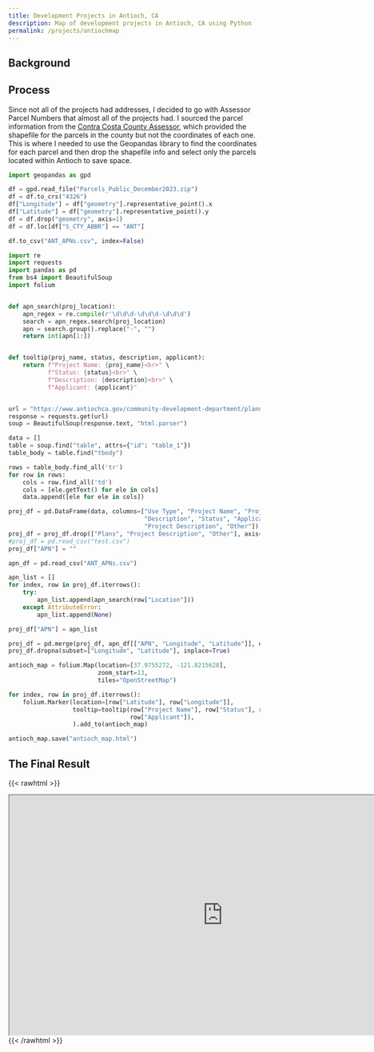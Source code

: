 ```yaml
---
title: Development Projects in Antioch, CA
description: Map of development projects in Antioch, CA using Python
permalink: /projects/antiochmap
---
```

## Background

## Process
Since not all of the projects had addresses, I decided to go with Assessor Parcel Numbers that almost all of the projects had. I sourced the parcel information from the [Contra Costa County Assessor](https://www.contracosta.ca.gov/552/Maps-Property-Information), which provided the shapefile for the parcels in the county but not the coordinates of each one. This is where I needed to use the Geopandas library to find the coordinates for each parcel and then drop the shapefile info and select only the parcels located within Antioch to save space.
```python
import geopandas as gpd

df = gpd.read_file("Parcels_Public_December2023.zip")
df = df.to_crs("4326")
df["Longitude"] = df["geometry"].representative_point().x
df["Latitude"] = df["geometry"].representative_point().y
df = df.drop("geometry", axis=1)
df = df.loc[df["S_CTY_ABBR"] == "ANT"]

df.to_csv("ANT_APNs.csv", index=False)
```

```python
import re
import requests
import pandas as pd
from bs4 import BeautifulSoup
import folium


def apn_search(proj_location):
    apn_regex = re.compile(r'\d\d\d-\d\d\d-\d\d\d')
    search = apn_regex.search(proj_location)
    apn = search.group().replace("-", "")
    return int(apn[1:])


def tooltip(proj_name, status, description, applicant):
    return f"Project Name: {proj_name}<br>" \
           f"Status: {status}<br>" \
           f"Description: {description}<br>" \
           f"Applicant: {applicant}"


url = "https://www.antiochca.gov/community-development-department/planning-division/current-projects/"
response = requests.get(url)
soup = BeautifulSoup(response.text, "html.parser")

data = []
table = soup.find("table", attrs={"id": "table_1"})
table_body = table.find("tbody")

rows = table_body.find_all('tr')
for row in rows:
    cols = row.find_all('td')
    cols = [ele.getText() for ele in cols]
    data.append([ele for ele in cols])

proj_df = pd.DataFrame(data, columns=["Use Type", "Project Name", "Project Number", "Location",
                                      "Description", "Status", "Applicant", "Plans",
                                      "Project Description", "Other"])
proj_df = proj_df.drop(["Plans", "Project Description", "Other"], axis=1)
#proj_df = pd.read_csv("test.csv")
proj_df["APN"] = ""

apn_df = pd.read_csv("ANT_APNs.csv")

apn_list = []
for index, row in proj_df.iterrows():
    try:
        apn_list.append(apn_search(row["Location"]))
    except AttributeError:
        apn_list.append(None)

proj_df["APN"] = apn_list

proj_df = pd.merge(proj_df, apn_df[["APN", "Longitude", "Latitude"]], on="APN", how="left")
proj_df.dropna(subset=["Longitude", "Latitude"], inplace=True)

antioch_map = folium.Map(location=[37.9755272, -121.8215628],
                         zoom_start=13,
                         tiles="OpenStreetMap")

for index, row in proj_df.iterrows():
    folium.Marker(location=[row["Latitude"], row["Longitude"]],
                  tooltip=tooltip(row["Project Name"], row["Status"], row["Description"],
                                  row["Applicant"]),
                  ).add_to(antioch_map)

antioch_map.save("antioch_map.html")
```
## The Final Result
{{< rawhtml >}}
<iframe src="https://rapg.me/projects/files/antioch_map.html"
 width="854" height="480"></iframe>
{{< /rawhtml >}}
